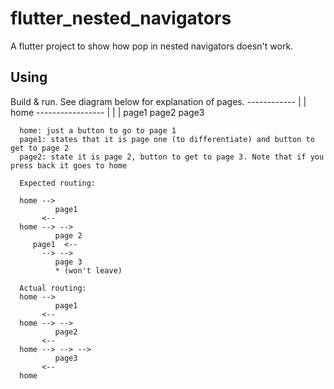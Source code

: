 # flutter_nested_navigators

A flutter project to show how pop in nested navigators doesn't work.

## Using

Build & run. See diagram below for explanation of pages.
       ------------
       |           |
      home      -----------------
                |       |       |
              page1   page2   page3

      home: just a button to go to page 1
      page1: states that it is page one (to differentiate) and button to get to page 2
      page2: state it is page 2, button to get to page 3. Note that if you press back it goes to home

      Expected routing:

      home -->
              page1
           <--
      home --> -->
              page 2
         page1  <--
           --> -->
              page 3
              * (won't leave)

      Actual routing:
      home -->
              page1
           <--
      home --> -->
              page2
           <--
      home --> --> -->
              page3
           <--
      home


